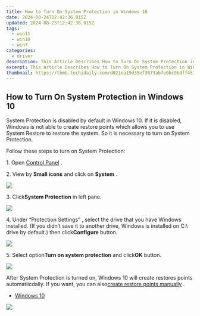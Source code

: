 ```yaml
---
title: How to Turn On System Protection in Windows 10
date: 2024-08-24T12:42:36.015Z
updated: 2024-08-25T12:42:36.015Z
tags:
  - win11
  - win10
  - win7
categories:
  - driver
description: This Article Describes How to Turn On System Protection in Windows 10
excerpt: This Article Describes How to Turn On System Protection in Windows 10
thumbnail: https://thmb.techidaily.com/d021ea19d35ef3673abfe0bc9bdff457eb34791e55514d7bc0ce5bafaca00aee.jpg
---
```


## How to Turn On System Protection in Windows 10

System Protection is disabled by default in Windows 10\. If it is disabled, Windows is not able to create restore points which allows you to use System Restore to restore the system. So it is necessary to turn on System Protection.  
  
Follow these steps to turn on System Protection:  
  
1\. Open [Control Panel](https://tools.techidaily.com/drivereasy/download/) .   
  
2\. View by **Small icons** and click on **System** .   
  
![](https://images.drivereasy.com/wp-content/uploads/2017/01/img_5874ae59063e3.jpg)   
  
 3\. Click**System Protection** in left pane.  

![](https://images.drivereasy.com/wp-content/uploads/2017/01/img_5874af17efd1d.jpg) 

  
4\. Under “Protection Settings”  , select the drive that you have Windows installed. (If you didn’t save it to another drive, Windows is installed on C:\\ drive by default.) then click**Configure** button.  
  
![](https://images.drivereasy.com/wp-content/uploads/2017/01/img_587855c91605c.jpg)   
  
 5\. Select option**Turn on system protection** and click**OK** button.  

![](https://images.drivereasy.com/wp-content/uploads/2017/01/img_58785621ed96e.jpg)   
  
 After System Protection is turned on, Windows 10 will create restores points automatiicdally. If you want, you can also[create restore points manually](https://tools.techidaily.com/drivereasy/download/) .

* [Windows 10](https://tools.techidaily.com/drivereasy/download/)

<ins class="adsbygoogle"
     style="display:block"
     data-ad-format="autorelaxed"
     data-ad-client="ca-pub-7571918770474297"
     data-ad-slot="1223367746"></ins>



<ins class="adsbygoogle"
     style="display:block"
     data-ad-client="ca-pub-7571918770474297"
     data-ad-slot="8358498916"
     data-ad-format="auto"
     data-full-width-responsive="true"></ins>



<!-- affiliate ads begin -->
<a href="https://estore.winxdvd.com/order/checkout.php?PRODS=1412049&QTY=1&AFFILIATE=108875&CART=1"><img src="https://www.winxdvd.com/affiliate/new-banner/pt-200x200.jpg" border="0"></a>
<!-- affiliate ads end -->